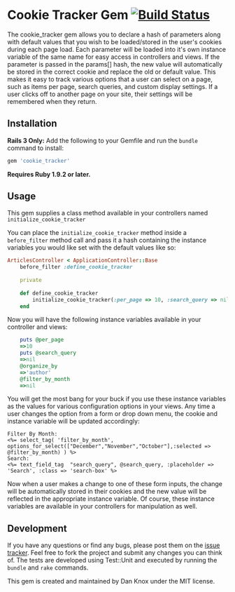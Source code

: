 # Cookie Tracker Gem [![Build Status](https://secure.travis-ci.org/DanKnox/CookieTracker.png)](https://secure.travis-ci.org/DanKnox/CookieTracker.png)

The cookie_tracker gem allows you to declare a hash of parameters along with default values that you wish to be loaded/stored in the user's cookies during each page load. Each parameter will be loaded into it's own instance variable of the same name for easy access in controllers and views. If the parameter is passed in the params[] hash, the new value will automatically be stored in the correct cookie and replace the old or default value. This makes it easy to track various options that a user can select on a page, such as items per page, search queries, and custom display settings. If a user clicks off to another page on your site, their settings will be remembered when they return.

## Installation

**Rails 3 Only:** Add the following to your Gemfile and run the `bundle` command to install:

````ruby
gem 'cookie_tracker'
````

**Requires Ruby 1.9.2 or later.**

## Usage

This gem supplies a class method available in your controllers named `initialize_cookie_tracker`

You can place the `initialize_cookie_tracker` method inside a `before_filter` method call and pass it a hash containing the instance variables you would like set with the default values like so:

````ruby
ArticlesController < ApplicationController::Base
	before_filter :define_cookie_tracker
	
	private
	
	def define_cookie_tracker
		initialize_cookie_tracker(:per_page => 10, :search_query => nil, :organize_by => 'author', :filter_by_month => nil)
	end
````

Now you will have the following instance variables available in your controller and views:

````ruby
	puts @per_page
	=>10
	puts @search_query
	=>nil
	@organize_by
	=>'author'
	@filter_by_month
	=>nil
````

You will get the most bang for your buck if you use these instance variables as the values for various configuration options in your views. Any time a user changes the option from a form or drop down menu, the cookie and instance variable will be updated accordingly:

````erb
Filter By Month: 
<%= select_tag( 'filter_by_month', options_for_select(["December","November","October"],:selected => @filter_by_month) ) %>
Search:
<%= text_field_tag  "search_query", @search_query, :placeholder => 'Search', :class => 'search-box' %>
````

Now when a user makes a change to one of these form inputs, the change will be automatically stored in their cookies and the new value will be reflected in the appropriate instance variable. Of course, these instance variables are available in your controllers for manipulation as well.

## Development

If you have any questions or find any bugs, please post them on the [issue tracker](https://github.com/DanKnox/CookieTracker/issues). Feel free to fork the project and submit any changes you can think of. The tests are developed using Test::Unit and executed by running the `bundle` and `rake` commands.

This gem is created and maintained by Dan Knox under the MIT license.
